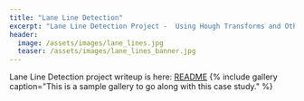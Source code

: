 ```yaml
---
title: "Lane Line Detection"
excerpt: "Lane Line Detection Project -  Using Hough Transforms and Other Computer Vision Techniques to detect road lane lines from an image."
header:
  image: /assets/images/lane_lines.jpg
  teaser: /assets/images/lane_lines_banner.jpg
---
```


Lane Line Detection project writeup is here: [README](https://github.com/scollins83/CarND-LaneLines-P1/blob/dev/writeup.md)
{% include gallery caption="This is a sample gallery to go along with this case study." %}
